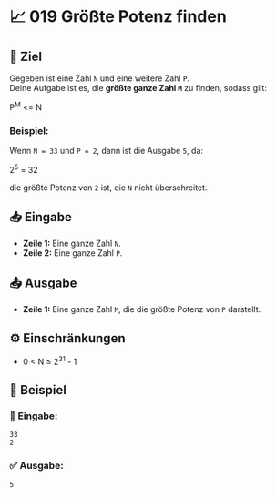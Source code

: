 # 📈 019 Größte Potenz finden

## 🎯 Ziel
Gegeben ist eine Zahl `N` und eine weitere Zahl `P`.  
Deine Aufgabe ist es, die **größte ganze Zahl `M`** zu finden, sodass gilt:

P<sup>M</sup> <= N

### Beispiel:
Wenn `N = 33` und `P = 2`, dann ist die Ausgabe `5`, da:

2<sup>5</sup> = 32

die größte Potenz von `2` ist, die `N` nicht überschreitet.

## 📥 Eingabe
- **Zeile 1:** Eine ganze Zahl `N`.
- **Zeile 2:** Eine ganze Zahl `P`.

## 📤 Ausgabe
- **Zeile 1:** Eine ganze Zahl `M`, die die größte Potenz von `P` darstellt.

## ⚙️ Einschränkungen
- 0 < N ≤ 2<sup>31</sup> - 1

## 📌 Beispiel

### 📝 Eingabe:
```
33
2
```

### ✅ Ausgabe:
```
5
```

